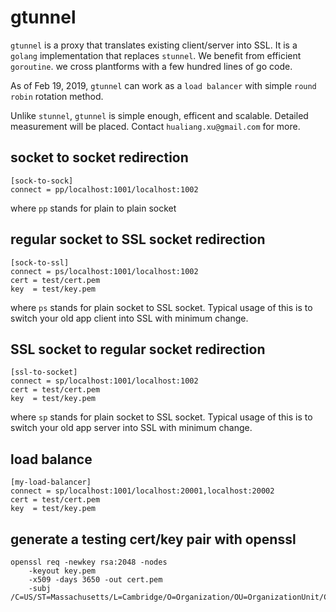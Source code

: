 # gtunnel
`gtunnel` is a proxy that translates existing client/server into SSL. It is a `golang` implementation that replaces `stunnel`. We benefit from efficient `goroutine`. we cross plantforms with a few hundred lines of go code.

As of Feb 19, 2019, `gtunnel` can work as a `load balancer` with simple `round robin` rotation method.

Unlike `stunnel`, `gtunnel` is simple enough, efficent and scalable. Detailed measurement will be placed. Contact `hualiang.xu@gmail.com` for more.


## socket to socket redirection
```
[sock-to-sock]
connect = pp/localhost:1001/localhost:1002
```
where `pp` stands for plain to plain socket

## regular socket to SSL socket redirection
```
[sock-to-ssl]
connect = ps/localhost:1001/localhost:1002
cert = test/cert.pem
key  = test/key.pem
```
where `ps` stands for plain socket to SSL socket. Typical usage of this is to switch your old app client into SSL with minimum change.

## SSL socket to regular socket redirection
```
[ssl-to-socket]
connect = sp/localhost:1001/localhost:1002
cert = test/cert.pem
key  = test/key.pem
```
where `sp` stands for plain socket to SSL socket. Typical usage of this is to switch your old app server into SSL with minimum change.

## load balance
```
[my-load-balancer]
connect = sp/localhost:1001/localhost:20001,localhost:20002
cert = test/cert.pem
key  = test/key.pem
```

## generate a testing cert/key pair with openssl
```
openssl req -newkey rsa:2048 -nodes
	-keyout key.pem
	-x509 -days 3650 -out cert.pem
	-subj /C=US/ST=Massachusetts/L=Cambridge/O=Organization/OU=OrganizationUnit/CN=CommonName
```
